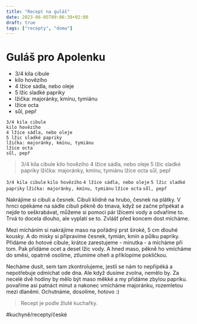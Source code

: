 ```yaml
---
title: "Recept na guláš"
date: 2023-06-05T09:06:39+02:00
draft: true
tags: ["recepty", "doma"]
---
```


# Guláš pro Apolenku
- 3/4 kila cibule
- kilo hovězího
- 4 lžíce sádla, nebo oleje
- 5 lžic sladké papriky
- lžička: majoránky, kmínu, tymiánu
- lžíce octa
- sůl, pepř

```
3/4 kila cibule
kilo hovězího
4 lžíce sádla, nebo oleje
5 lžic sladké papriky
lžička: majoránky, kmínu, tymiánu
lžíce octa
sůl, pepř
```

> 3/4 kila cibule
kilo hovězího
4 lžíce sádla, nebo oleje
5 lžic sladké papriky
lžička: majoránky, kmínu, tymiánu
lžíce octa
sůl, pepř

`3/4 kila cibule`
`kilo hovězího`
`4 lžíce sádla, nebo oleje`
`5 lžic sladké papriky`
`lžička: majoránky, kmínu, tymiánu`
`lžíce octa`
`sůl, pepř`

Nakrájíme si cibuli a česnek. Cibuli klidně na hrubo, česnek na plátky.
V hrnci opékáme na sádle cibuli pěkně do tmava, když se začne připékat a nejde to seškrabávat, můžeme si pomoci pár lžícemi vody a odvaříme to. Trvá to docela dlouho, ale vyplatí se to. Zvlášť před koncem dost mícháme.

Mezi mícháním si nakrájíme maso na pořádný prst široké, 5 cm dlouhé kousky. A do misky si připravíme česnek, tymián, kmín a půlku papriky. Přidáme do hotové cibule, krátce zarestujeme - minutka - a mícháme při tom. Pak přidáme ocet a deset lžic vody. A hned maso, pěkně ho vmícháme do směsi, opatrně osolíme, ztlumíme oheň a přiklopíme pokličkou.

Necháme dusit, sem tam zkontrolujeme, jestli se nám to nepřipéká a nepotřebuje odmíchat ode dna. Ale když dusíme zvolna, nemělo by. Za necelé dvě hodiny by mělo být maso měkké a my přidáme zbylou papriku. povaříme asi patnáct minut a nakonec vmícháme majoránku, rozemletou mezi dlaněmi. Ochutnáme, dosolíme, hotovo :)

> Recept je podle žluté kuchařky.

#kuchyně/recepty/české
